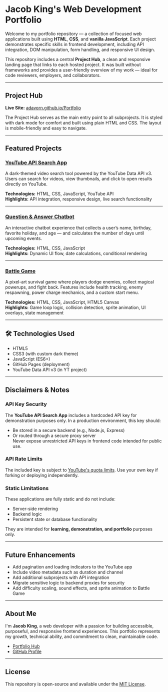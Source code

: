 #  Jacob King's Web Development Portfolio

Welcome to my portfolio repository — a collection of focused web applications built using **HTML**, **CSS**, and **vanilla JavaScript**. Each project demonstrates specific skills in frontend development, including API integration, DOM manipulation, form handling, and responsive UI design.

This repository includes a central **Project Hub**, a clean and responsive landing page that links to each hosted project. It was built without frameworks and provides a user-friendly overview of my work — ideal for code reviewers, employers, and collaborators.

---

##  Project Hub

 **Live Site:** [adavorn.github.io/Portfolio](https://adavorn.github.io/Portfolio/)

The Project Hub serves as the main entry point to all subprojects. It is styled with dark mode for comfort and built using plain HTML and CSS. The layout is mobile-friendly and easy to navigate.

---

##  Featured Projects

###  [YouTube API Search App](https://adavorn.github.io/Portfolio/YT-api/)
A dark-themed video search tool powered by the YouTube Data API v3. Users can search for videos, view thumbnails, and click to open results directly on YouTube.

**Technologies:** HTML, CSS, JavaScript, YouTube API  
**Highlights:** API integration, responsive design, live search functionality

---

###  [Question & Answer Chatbot](https://adavorn.github.io/Portfolio/Question_and_Answer/)
An interactive chatbot experience that collects a user’s name, birthday, favorite holiday, and age — and calculates the number of days until upcoming events.

**Technologies:** HTML, CSS, JavaScript  
**Highlights:** Dynamic UI flow, date calculations, conditional rendering

---

###  [Battle Game](https://adavorn.github.io/Portfolio/Html-game/)
A pixel-art survival game where players dodge enemies, collect magical powerups, and fight back. Features include health tracking, enemy respawning, power charge mechanics, and a custom start menu.

**Technologies:** HTML, CSS, JavaScript, HTML5 Canvas  
**Highlights:** Game loop logic, collision detection, sprite animation, UI overlays, state management

---

## 🛠 Technologies Used

- HTML5  
- CSS3 (with custom dark theme)  
- JavaScript (ES6+)  
- GitHub Pages (deployment)  
- YouTube Data API v3 (in YT project)

---

##  Disclaimers & Notes

### API Key Security
The **YouTube API Search App** includes a hardcoded API key for demonstration purposes only. In a production environment, this key should:
- Be stored in a secure backend (e.g., Node.js, Express)
- Or routed through a secure proxy server  
 Never expose unrestricted API keys in frontend code intended for public use.

### API Rate Limits
The included key is subject to [YouTube's quota limits](https://developers.google.com/youtube/v3/getting-started#quota). Use your own key if forking or deploying independently.

### Static Limitations
These applications are fully static and do not include:
- Server-side rendering
- Backend logic
- Persistent state or database functionality

They are intended for **learning, demonstration, and portfolio** purposes only.

---

##  Future Enhancements

- Add pagination and loading indicators to the YouTube app  
- Include video metadata such as duration and channel  
- Add additional subprojects with API integration  
- Migrate sensitive logic to backend proxies for security  
- Add difficulty scaling, sound effects, and sprite animation to Battle Game

---

##  About Me

I'm **Jacob King**, a web developer with a passion for building accessible, purposeful, and responsive frontend experiences. This portfolio represents my growth, technical ability, and commitment to clean, maintainable code.

-  [Portfolio Hub](https://adavorn.github.io/Portfolio)  
-  [GitHub Profile](https://github.com/adavorn)

---

##  License

This repository is open-source and available under the [MIT License](https://opensource.org/licenses/MIT).